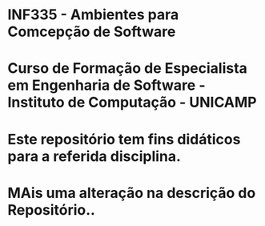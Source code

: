 # INF335 - Ambientes para Comcepção de Software
# Curso de Formação de Especialista em Engenharia de Software - Instituto de Computação - UNICAMP
# Este repositório tem fins didáticos para a referida disciplina.
# MAis uma alteração na descrição do Repositório..
